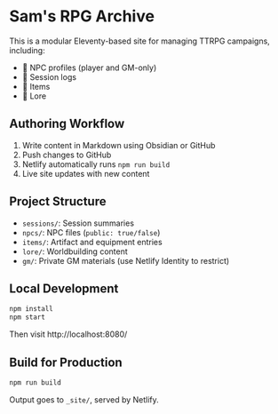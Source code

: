 # Sam's RPG Archive

This is a modular Eleventy-based site for managing TTRPG campaigns, including:

- 🧙 NPC profiles (player and GM-only)
- 📜 Session logs
- 💎 Items
- 📖 Lore

## Authoring Workflow

1. Write content in Markdown using Obsidian or GitHub
2. Push changes to GitHub
3. Netlify automatically runs `npm run build`
4. Live site updates with new content

## Project Structure

- `sessions/`: Session summaries
- `npcs/`: NPC files (`public: true/false`)
- `items/`: Artifact and equipment entries
- `lore/`: Worldbuilding content
- `gm/`: Private GM materials (use Netlify Identity to restrict)

## Local Development

```bash
npm install
npm start
```

Then visit http://localhost:8080/

## Build for Production

```bash
npm run build
```

Output goes to `_site/`, served by Netlify.
